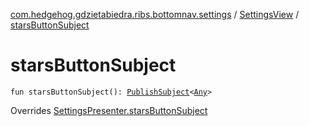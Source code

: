 [com.hedgehog.gdzietabiedra.ribs.bottomnav.settings](../index.md) / [SettingsView](index.md) / [starsButtonSubject](./stars-button-subject.md)

# starsButtonSubject

`fun starsButtonSubject(): `[`PublishSubject`](http://reactivex.io/RxJava/javadoc/io/reactivex/subjects/PublishSubject.html)`<`[`Any`](https://kotlinlang.org/api/latest/jvm/stdlib/kotlin/-any/index.html)`>`

Overrides [SettingsPresenter.starsButtonSubject](../-settings-interactor/-settings-presenter/stars-button-subject.md)

